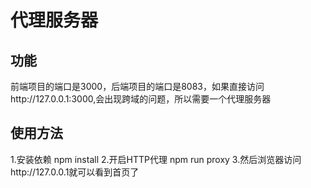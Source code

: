 # 代理服务器

## 功能
前端项目的端口是3000，后端项目的端口是8083，如果直接访问http://127.0.0.1:3000,会出现跨域的问题，所以需要一个代理服务器

## 使用方法
1.安装依赖
 npm install
2.开启HTTP代理
 npm run proxy
3.然后浏览器访问http://127.0.0.1就可以看到首页了
 